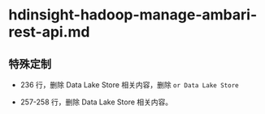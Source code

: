 # hdinsight-hadoop-manage-ambari-rest-api.md

## 特殊定制

* 236 行，删除 Data Lake Store 相关内容，删除 `or Data Lake Store`

* 257-258 行，删除 Data Lake Store 相关内容。